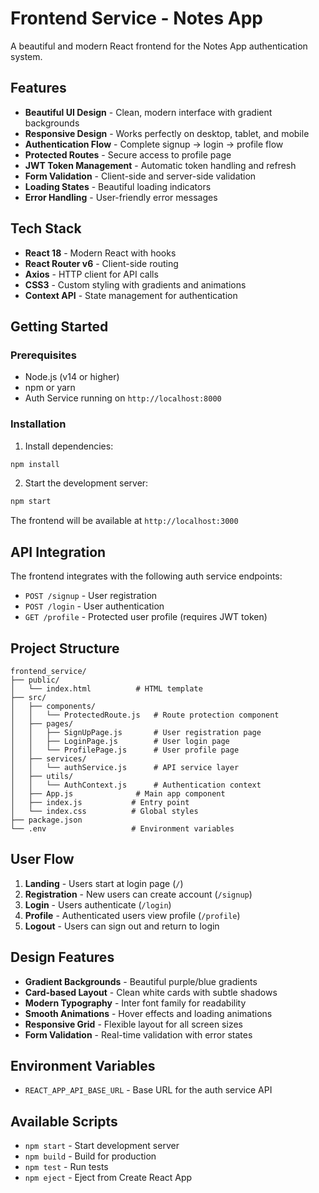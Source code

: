 # Frontend Service - Notes App

A beautiful and modern React frontend for the Notes App authentication system.

## Features

- **Beautiful UI Design** - Clean, modern interface with gradient backgrounds
- **Responsive Design** - Works perfectly on desktop, tablet, and mobile
- **Authentication Flow** - Complete signup → login → profile flow
- **Protected Routes** - Secure access to profile page
- **JWT Token Management** - Automatic token handling and refresh
- **Form Validation** - Client-side and server-side validation
- **Loading States** - Beautiful loading indicators
- **Error Handling** - User-friendly error messages

## Tech Stack

- **React 18** - Modern React with hooks
- **React Router v6** - Client-side routing
- **Axios** - HTTP client for API calls
- **CSS3** - Custom styling with gradients and animations
- **Context API** - State management for authentication

## Getting Started

### Prerequisites

- Node.js (v14 or higher)
- npm or yarn
- Auth Service running on `http://localhost:8000`

### Installation

1. Install dependencies:
```bash
npm install
```

2. Start the development server:
```bash
npm start
```

The frontend will be available at `http://localhost:3000`

## API Integration

The frontend integrates with the following auth service endpoints:

- `POST /signup` - User registration
- `POST /login` - User authentication
- `GET /profile` - Protected user profile (requires JWT token)

## Project Structure

```
frontend_service/
├── public/
│   └── index.html          # HTML template
├── src/
│   ├── components/
│   │   └── ProtectedRoute.js   # Route protection component
│   ├── pages/
│   │   ├── SignUpPage.js       # User registration page
│   │   ├── LoginPage.js        # User login page
│   │   └── ProfilePage.js      # User profile page
│   ├── services/
│   │   └── authService.js      # API service layer
│   ├── utils/
│   │   └── AuthContext.js      # Authentication context
│   ├── App.js              # Main app component
│   ├── index.js           # Entry point
│   └── index.css          # Global styles
├── package.json
└── .env                   # Environment variables
```

## User Flow

1. **Landing** - Users start at login page (`/`)
2. **Registration** - New users can create account (`/signup`)
3. **Login** - Users authenticate (`/login`)
4. **Profile** - Authenticated users view profile (`/profile`)
5. **Logout** - Users can sign out and return to login

## Design Features

- **Gradient Backgrounds** - Beautiful purple/blue gradients
- **Card-based Layout** - Clean white cards with subtle shadows
- **Modern Typography** - Inter font family for readability
- **Smooth Animations** - Hover effects and loading animations
- **Responsive Grid** - Flexible layout for all screen sizes
- **Form Validation** - Real-time validation with error states

## Environment Variables

- `REACT_APP_API_BASE_URL` - Base URL for the auth service API

## Available Scripts

- `npm start` - Start development server
- `npm build` - Build for production
- `npm test` - Run tests
- `npm eject` - Eject from Create React App
